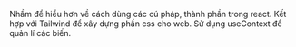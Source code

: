 Nhầm để hiểu hơn về cách dùng các cú pháp, thành phần trong react. 
Kết hợp với Tailwind để xây dựng phần css cho web.
Sử dụng useContext để quản lí các biến.

